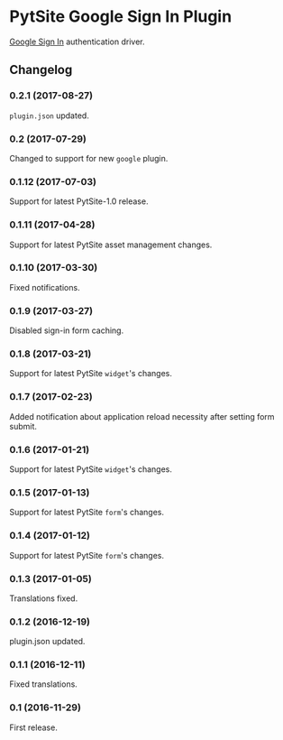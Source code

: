 # PytSite Google Sign In Plugin

[Google Sign In](https://developers.google.com/identity/sign-in/web/) authentication driver.


## Changelog


### 0.2.1 (2017-08-27)
`plugin.json` updated.


### 0.2 (2017-07-29)
Changed to support for new `google` plugin.


### 0.1.12 (2017-07-03)
Support for latest PytSite-1.0 release.


### 0.1.11 (2017-04-28)
Support for latest PytSite asset management changes.


### 0.1.10 (2017-03-30)
Fixed notifications. 


### 0.1.9 (2017-03-27)
Disabled sign-in form caching. 


### 0.1.8 (2017-03-21)
Support for latest PytSite `widget`'s changes.


### 0.1.7 (2017-02-23)
Added notification about application reload necessity after setting form submit. 


### 0.1.6 (2017-01-21)
Support for latest PytSite `widget`'s changes. 


### 0.1.5 (2017-01-13)
Support for latest PytSite `form`'s changes.


### 0.1.4 (2017-01-12)
Support for latest PytSite `form`'s changes.


### 0.1.3 (2017-01-05)
Translations fixed.


### 0.1.2 (2016-12-19)
plugin.json updated.


### 0.1.1 (2016-12-11)
Fixed translations.


### 0.1 (2016-11-29)
First release.
